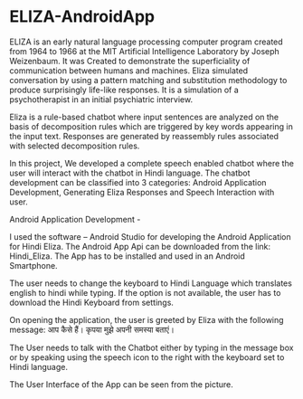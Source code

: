 # ELIZA-AndroidApp
ELIZA is an early natural language processing computer program created from 1964 to 1966 at the MIT Artificial Intelligence Laboratory by Joseph Weizenbaum. It was Created to demonstrate the superficiality of communication between humans and machines. Eliza simulated conversation by using a pattern matching and substitution methodology to produce surprisingly life-like responses. It is a simulation of a psychotherapist in an initial psychiatric interview.

Eliza is a rule-based chatbot where input sentences are analyzed on the basis of decomposition rules which are triggered by key words appearing in the input text. Responses are generated by reassembly rules associated with selected decomposition rules.

In this project, We developed a complete speech enabled  chatbot where the user will interact with the chatbot in Hindi language. The chatbot development can be classified into 3 categories: Android Application Development, Generating Eliza Responses and Speech Interaction with user.

Android Application Development -

I used the software – Android Studio for developing the Android Application for Hindi Eliza.
The Android App Api can be downloaded from the link: Hindi_Eliza. The App has to be installed and used in an Android Smartphone.

The user needs to change the keyboard to Hindi Language which translates english to hindi while typing. If the option is not available, the user has to download the Hindi Keyboard from settings. 

On opening the application, the user is greeted by Eliza with the following message: आप कैसे हैं। कृपया मुझे अपनी समस्या बताएं।

The User needs to talk with the Chatbot either by typing in the message box or by speaking using 
the speech icon to the right with the keyboard set to Hindi language.

The User Interface of the App can be seen from the picture.

